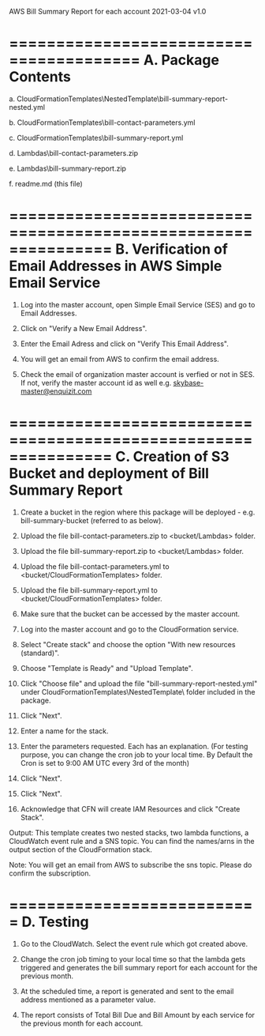 AWS Bill Summary Report for each account
2021-03-04 v1.0

========================================
A. Package Contents
========================================
a. CloudFormationTemplates\NestedTemplate\bill-summary-report-nested.yml

b. CloudFormationTemplates\bill-contact-parameters.yml

c. CloudFormationTemplates\bill-summary-report.yml

d. Lambdas\bill-contact-parameters.zip

e. Lambdas\bill-summary-report.zip

f. readme.md (this file)

===============================================================
B. Verification of Email Addresses in AWS Simple Email Service
===============================================================
1. Log into the master account, open Simple Email Service (SES) and go to Email Addresses.

2. Click on "Verify a New Email Address".

3. Enter the Email Adress and click on "Verify This Email Address".

4. You will get an email from AWS to confirm the email address.

5. Check the email of organization master account is verfied or not in SES. If not, verify the master account id as well 
	e.g. skybase-master@enquizit.com

===============================================================
C. Creation of S3 Bucket and deployment of Bill Summary Report
===============================================================
1. Create a bucket in the region where this package will be deployed - e.g. bill-summary-bucket (referred to as <bucket> below).

2. Upload the file bill-contact-parameters.zip to <bucket/Lambdas> folder. 

3. Upload the file bill-summary-report.zip to <bucket/Lambdas> folder.

4. Upload the file bill-contact-parameters.yml to <bucket/CloudFormationTemplates> folder.

5. Upload the file bill-summary-report.yml to <bucket/CloudFormationTemplates> folder.

6. Make sure that the bucket can be accessed by the master account.

7. Log into the master account and go to the CloudFormation service.

8. Select "Create stack" and choose the option "With new resources (standard)".

9. Choose "Template is Ready" and "Upload Template".

10. Click "Choose file" and upload the file "bill-summary-report-nested.yml" under CloudFormationTemplates\NestedTemplate\ folder included in the package.  

11. Click "Next".

13. Enter a name for the stack.

14. Enter the parameters requested.  Each has an explanation. (For testing purpose, you can change the cron job to your local time. By Default the Cron
   is set to 9:00 AM  UTC every 3rd of the month)

12. Click "Next".

11. Click "Next".

12. Acknowledge that CFN will create IAM Resources and click "Create Stack".

Output: This template creates two nested stacks, two lambda functions, a CloudWatch event rule and a SNS topic.
		You can find the names/arns in the output section of the CloudFormation stack.

Note: You will get an email from AWS to subscribe the sns topic. Please do confirm the subscription.	

===========================
D. Testing
===========================
1. Go to the CloudWatch. Select the event rule which got created above.

2. Change the cron job timing to your local time so that the lambda gets triggered and generates the bill summary report for each account for the previous month.

3. At the scheduled time, a report is generated and sent to the email address mentioned as a parameter value. 

4. The report consists of Total Bill Due and Bill Amount by each service for the previous month for each account.
